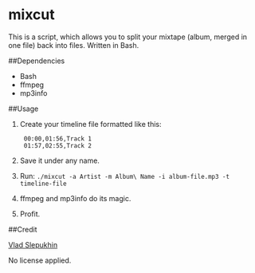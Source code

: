 mixcut
======

This is a script, which allows you to split your mixtape (album, merged in one file) back into files. Written in Bash.


##Dependencies

* Bash
* ffmpeg
* mp3info

##Usage

 1. Create your timeline file formatted like this:
 	    
 	     00:00,01:56,Track 1
 	     01:57,02:55,Track 2

 2. Save it under any name.
 3. Run: `./mixcut -a Artist -m Album\ Name -i album-file.mp3 -t timeline-file`
 4. ffmpeg and mp3info do its magic.
 5. Profit. 
 	

##Credit

[Vlad Slepukhin](http://fau.im)

No license applied.
